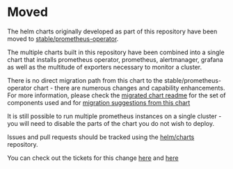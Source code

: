 # Moved
The helm charts originally developed as part of this repository have been moved to [stable/prometheus-operator](https://github.com/helm/charts/tree/master/stable/prometheus-operator).

The multiple charts built in this repository have been combined into a single chart that installs prometheus operator, prometheus, alertmanager, grafana as well as the multitude of exporters necessary to monitor a cluster.

There is no direct migration path from this chart to the stable/prometheus-operator chart - there are numerous changes and capability enhancements. For more information, please check the [migrated chart readme](https://github.com/helm/charts/tree/master/stable/prometheus-operator#prometheus-operator) for the set of components used and for [migration suggestions from this chart](https://github.com/helm/charts/tree/master/stable/prometheus-operator#migrating-from-coreosprometheus-operator-chart)

It is still possible to run multiple prometheus instances on a single cluster - you will need to disable the parts of the chart you do not wish to deploy.

Issues and pull requests should be tracked using the [helm/charts](https://github.com/helm/charts) repository.

You can check out the tickets for this change [here](https://github.com/coreos/prometheus-operator/issues/592) and [here](https://github.com/helm/charts/pull/6765)
